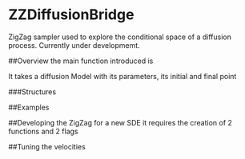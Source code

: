 # ZZDiffusionBridge
ZigZag sampler used to explore the conditional space of a diffusion process. Currently under developmemt.

##Overview
the main function introduced is 


It takes a diffusion Model with its parameters, its initial and final point



###Structures

##Examples



##Developing the ZigZag for a new SDE
it requires the creation of 2 functions and 2 flags


##Tuning the velocities



